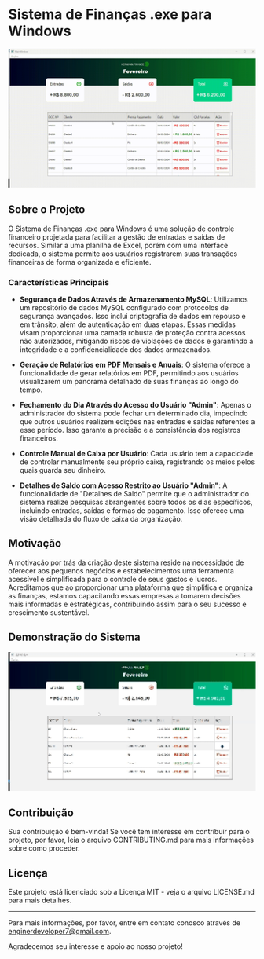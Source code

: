 # Sistema de Finanças .exe para Windows

<img width="700" src="https://raw.githubusercontent.com/JonathanRaniereM/sistema_financas/main/images_home/demonstrativo_home.gif">

## Sobre o Projeto
O Sistema de Finanças .exe para Windows é uma solução de controle financeiro projetada para facilitar a gestão de entradas e saídas de recursos. Similar a uma planilha de Excel, porém com uma interface dedicada, o sistema permite aos usuários registrarem suas transações financeiras de forma organizada e eficiente.

### Características Principais

- **Segurança de Dados Através de Armazenamento MySQL**: Utilizamos um repositório de dados MySQL configurado com protocolos de segurança avançados. Isso inclui criptografia de dados em repouso e em trânsito, além de autenticação em duas etapas. Essas medidas visam proporcionar uma camada robusta de proteção contra acessos não autorizados, mitigando riscos de violações de dados e garantindo a integridade e a confidencialidade dos dados armazenados.

- **Geração de Relatórios em PDF Mensais e Anuais**: O sistema oferece a funcionalidade de gerar relatórios em PDF, permitindo aos usuários visualizarem um panorama detalhado de suas finanças ao longo do tempo.

- **Fechamento do Dia Através do Acesso do Usuário "Admin"**: Apenas o administrador do sistema pode fechar um determinado dia, impedindo que outros usuários realizem edições nas entradas e saídas referentes a esse período. Isso garante a precisão e a consistência dos registros financeiros.

- **Controle Manual de Caixa por Usuário**: Cada usuário tem a capacidade de controlar manualmente seu próprio caixa, registrando os meios pelos quais guarda seu dinheiro.

- **Detalhes de Saldo com Acesso Restrito ao Usuário "Admin"**: A funcionalidade de "Detalhes de Saldo" permite que o administrador do sistema realize pesquisas abrangentes sobre todos os dias específicos, incluindo entradas, saídas e formas de pagamento. Isso oferece uma visão detalhada do fluxo de caixa da organização.

## Motivação

A motivação por trás da criação deste sistema reside na necessidade de oferecer aos pequenos negócios e estabelecimentos uma ferramenta acessível e simplificada para o controle de seus gastos e lucros. Acreditamos que ao proporcionar uma plataforma que simplifica e organiza as finanças, estamos capacitando essas empresas a tomarem decisões mais informadas e estratégicas, contribuindo assim para o seu sucesso e crescimento sustentável.

## Demonstração do Sistema

<img width="800" src="https://raw.githubusercontent.com/JonathanRaniereM/sistema_financas/main/images_home/demonstrativo_relatorio.gif">

## Contribuição

Sua contribuição é bem-vinda! Se você tem interesse em contribuir para o projeto, por favor, leia o arquivo CONTRIBUTING.md para mais informações sobre como proceder.

## Licença

Este projeto está licenciado sob a Licença MIT - veja o arquivo LICENSE.md para mais detalhes.

---

Para mais informações, por favor, entre em contato conosco através de enginerdeveloper7@gmail.com.

Agradecemos seu interesse e apoio ao nosso projeto!
